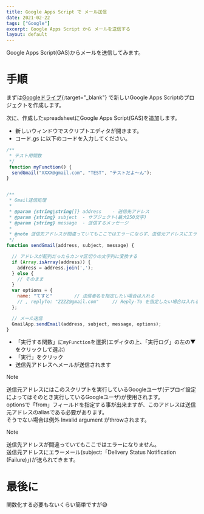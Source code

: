 ```yaml
---
title: Google Apps Script で メール送信
date: 2021-02-22
tags: ["Google"]
excerpt: Google Apps Script から メールを送信する
layout: default
---
```



Google Apps Script(GAS)からメールを送信してみます。  

# 手順  

まずは[Googleドライブ](https://drive.google.com/drive/){:target="_blank"} で新しいGoogle Apps Scriptのプロジェクトを作成します。  

次に、作成したspreadsheetにGoogle Apps Script(GAS)を追加します。  

- 新しいウィンドウでスクリプトエディタが開きます。  
- コード.gs に以下のコードを入力してください。  

```javascript
/**
 * テスト用関数
 */
 function myFunction() {
  sendGmail("XXXX@gmail.com", "TEST", "テストだよ～ん");
}


/**
 * Gmail送信処理
 *
 * @param {string|string[]} address    - 送信先アドレス
 * @param {string} subject  - サブジェクト(最大250文字)
 * @param {string} message  - 送信するメッセージ
 * 
 * @note 送信先アドレスが間違っていてもここではエラーにならず、送信元アドレスにエラーメールが返る
 */
function sendGmail(address, subject, message) {

  // アドレスが配列だったらカンマ区切りの文字列に変換する
  if (Array.isArray(address)) {
    address = address.join(',');
  } else {
    // そのまま
  }
  var options = {
    name: "てすと"        // 送信者名を指定したい場合は入れる
    // , replyTo: "ZZZZ@gmail.com"     // Reply-To を指定したい場合は入れる
  };

  // メール送信
  GmailApp.sendEmail(address, subject, message, options);
}

```

- 「実行する関数」に``myFunction``を選択(エディタの上、「実行ログ」の左の▼をクリックして選ぶ)  
- 「実行」をクリック  
- 送信先アドレスへメールが送信されます  

> [!NOTE]
> 送信元アドレスにはこのスクリプトを実行しているGoogleユーザ(デプロイ設定によってはそのとき実行しているGoogleユーザ)が使用されます。  
> optionsで「from」フィールドを指定する事が出来ますが、このアドレスは送信元アドレスのaliasである必要があります。  
> そうでない場合は例外 Invalid argument がthrowされます。  


> [!NOTE]
> 送信先アドレスが間違っていてもここではエラーになりません。  
> 送信元アドレスにエラーメール(subject:「Delivery Status Notification (Failure)」)が送られてきます。



# 最後に

関数化する必要もないくらい簡単ですが😅

